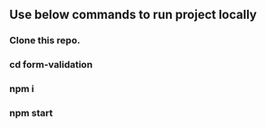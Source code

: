 ## Use below commands to run project locally

### Clone this repo.
### cd form-validation
### npm i
### npm start

